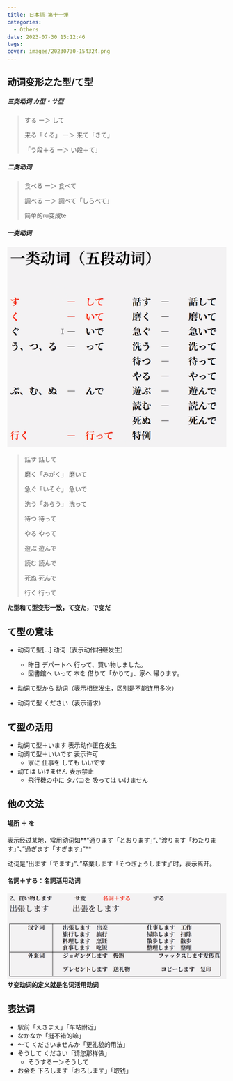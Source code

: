 ```yaml
---
title: 日本語-第十一弾
categories:
  - Others
date: 2023-07-30 15:12:46
tags:
cover: images/20230730-154324.png
---
```


## 动词变形之た型/て型

##### 三类动词 カ型・サ型

> する ー＞ して
>
> 来る「くる」 ー＞ 来て「きて」
>
> 「う段＋る ー＞ い段＋て」

##### 二类动词

> 食べる ー＞ 食べて
>
> 調べる ー＞ 調べて「しらべて」
>
> 简单的ru变成te

##### 一类动词

![](images/20230730-154324.png)

> 話す	話して
>
> 磨く「みがく」	磨いて
>
> 急ぐ「いそぐ」	急いで
>
> 洗う「あらう」	洗って
>
> 待つ	待って
>
> やる	やって
>
> 遊ぶ	遊んで
>
> 読む	読んで
>
> 死ぬ	死んで
>
> 行く	行って

**た型和て型变形一致，て变た，で变だ**

## て型の意味

- 动词て型[...] 动词（表示动作相继发生）
  - 昨日 デパートへ 行って、買い物しました。
  - 図書館へ いって 本を 借りて「かりて」、家へ 帰ります。

- 动词て型から 动词（表示相继发生，区别是不能连用多次）
- 动词て型 ください（表示请求）

## て型の活用

- 动词て型＋います 表示动作正在发生
- 动词て型＋いいです 表示许可
  - 家に  仕事を  しても  いいです
- 动ては  いけません  表示禁止
  - 飛行機の中に  タバコを  吸っては  いけません

## 他の文法

#### 場所 ＋ を

表示经过某地，常用动词如**“通ります「とおります」”、”渡ります「わたります」”、”過ぎます「すぎます」”**

动词是”出ます「でます」”、”卒業します「そつぎょうします」”时，表示离开。

#### 名詞＋する：名詞活用动词
![](images/20230731-155558.png)
**サ变动词的定义就是名词活用动词**

## 表达词

- 駅前「えきまえ」「车站附近」
- なかなか「挺不错的嘛」
- ～て くださいませんか「更礼貌的用法」
- そうして ください「请您那样做」
  - そうするー＞そうして
- お金を 下ろします「おろします」「取钱」
